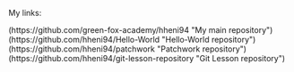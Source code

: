 My links:

<div>(https://github.com/green-fox-academy/hheni94 "My main repository")</div>
<div>(https://github.com/hheni94/Hello-World "Hello-World repository")</div>
<div>(https://github.com/hheni94/patchwork "Patchwork repository")</div>
<div>(https://github.com/hheni94/git-lesson-repository "Git Lesson repository")</div>